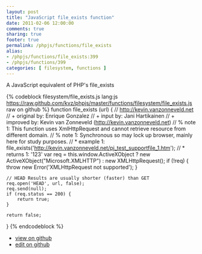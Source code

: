 ```yaml
---
layout: post
title: "JavaScript file_exists function"
date: 2011-02-06 12:00:00
comments: true
sharing: true
footer: true
permalink: /phpjs/functions/file_exists
alias:
- /phpjs/functions/file_exists:399
- /phpjs/functions/399
categories: [ filesystem, functions ]
---
```

A JavaScript equivalent of PHP's file_exists
<!-- more -->
{% codeblock filesystem/file_exists.js lang:js https://raw.github.com/kvz/phpjs/master/functions/filesystem/file_exists.js raw on github %}
function file_exists (url) {
    // http://kevin.vanzonneveld.net
    // +   original by: Enrique Gonzalez
    // +      input by: Jani Hartikainen
    // +   improved by: Kevin van Zonneveld (http://kevin.vanzonneveld.net)
    // %        note 1: This function uses XmlHttpRequest and cannot retrieve resource from different domain.
    // %        note 1: Synchronous so may lock up browser, mainly here for study purposes. 
    // *     example 1: file_exists('http://kevin.vanzonneveld.net/pj_test_supportfile_1.htm');
    // *     returns 1: '123'
    var req = this.window.ActiveXObject ? new ActiveXObject("Microsoft.XMLHTTP") : new XMLHttpRequest();
    if (!req) {
        throw new Error('XMLHttpRequest not supported');
    }

    // HEAD Results are usually shorter (faster) than GET
    req.open('HEAD', url, false);
    req.send(null);
    if (req.status == 200) {
        return true;
    }

    return false;
}
{% endcodeblock %}
<ul>
 <li><a href="https://github.com/kvz/phpjs/blob/master/functions/filesystem/file_exists.js">view on github</a></li>
 <li><a href="https://github.com/kvz/phpjs/edit/master/functions/filesystem/file_exists.js">edit on github</a></li>
</ul>
